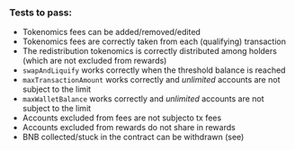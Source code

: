 ### Tests to pass:
- Tokenomics fees can be added/removed/edited
- Tokenomics fees are correctly taken from each (qualifying) transaction
- The redistribution tokenomics is correctly distributed among holders (which are not excluded from rewards)
- `swapAndLiquify` works correctly when the threshold balance is reached
- `maxTransactionAmount` works correctly and *unlimited* accounts are not subject to the limit
- `maxWalletBalance` works correctly and *unlimited* accounts are not subject to the limit
- Accounts excluded from fees are not subjecto tx fees
- Accounts excluded from rewards do not share in rewards
- BNB collected/stuck in the contract can be withdrawn (see)
